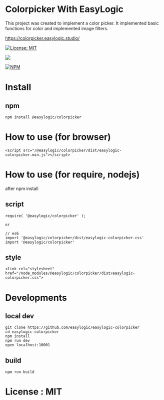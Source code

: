 # Colorpicker With EasyLogic


This project was created to implement a color picker. It implemented basic functions for color and implemented image filters.

https://colorpicker.easylogic.studio/


[![License: MIT](https://img.shields.io/badge/License-MIT-yellow.svg)](https://opensource.org/licenses/MIT)

[![](https://data.jsdelivr.com/v1/package/npm/easylogic-colorpicker/badge)](https://www.jsdelivr.com/package/npm/easylogic-colorpicker)

[![NPM](https://nodei.co/npm/easylogic-colorpicker.png)](https://npmjs.org/package/easylogic-colorpicker)



# Install 

## npm 

```npm
npm install @easylogic/colorpicker
```

   
# How to use (for  browser) 

```
<script src="/@easylogic/colorpicker/dist/easylogic-colorpicker.min.js"></script>
```

# How to use (for require, nodejs) 

after npm install 

## script 

```
require( '@easylogic/colorpicker' );

or 

// es6
import '@easylogic/colorpicker/dist/easylogic-colorpicker.css'
import '@easylogic/colorpicker' 
```

## style 

```
<link rel="stylesheet" href="/node_modules/@easylogic/colorpicker/dist/easylogic-colorpicker.css">
```


# Developments 

## local dev 

```
git clone https://github.com/easylogic/easylogic-colorpicker
cd easylogic-colorpicker
npm install 
npm run dev 
open localhost:10001 
```

## build 

```
npm run build 
```

# License : MIT 
